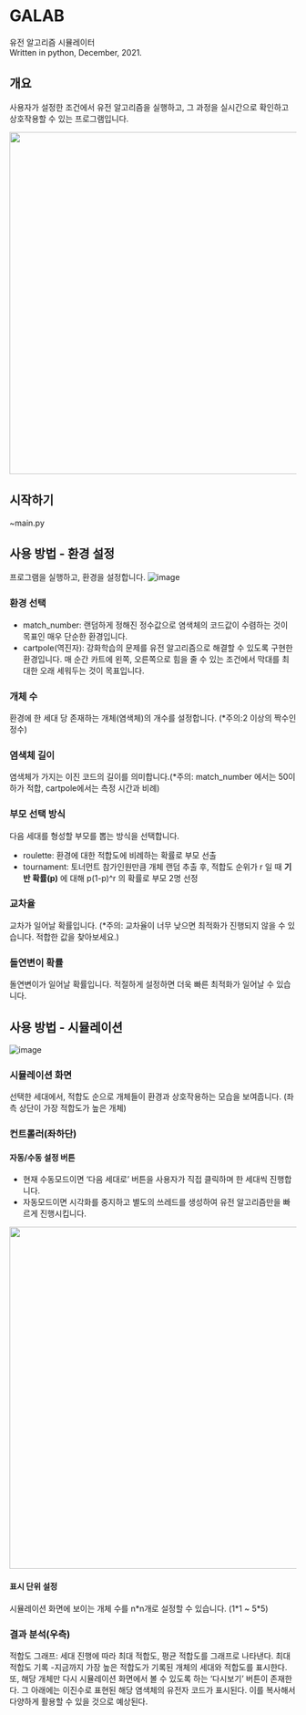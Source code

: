 # GALAB
유전 알고리즘 시뮬레이터  
Written in python, December, 2021.

## 개요
사용자가 설정한 조건에서 유전 알고리즘을 실행하고, 그 과정을 실시간으로 확인하고 상호작용할 수 있는 프로그램입니다.
<p align = center>
<img src=https://user-images.githubusercontent.com/99002885/156882261-2cf50b93-ab53-4ef2-97e3-bfd700c755a0.gif width = 600>
</p>


## 시작하기
~main.py

## 사용 방법 - 환경 설정
프로그램을 실행하고, 환경을 설정합니다.
![image](https://user-images.githubusercontent.com/99002885/156790788-f9b8abae-f8d1-415b-a513-e99b155e422e.png)

### 환경 선택
- match_number: 랜덤하게 정해진 정수값으로 염색체의 코드값이 수렴하는 것이 목표인 매우 단순한 환경입니다.
- cartpole(역진자): 강화학습의 문제를 유전 알고리즘으로 해결할 수 있도록 구현한 환경입니다. 매 순간 카트에 왼쪽, 오른쪽으로 힘을 줄 수 있는 조건에서 막대를 최대한 오래 세워두는 것이 목표입니다.

### 개체 수
환경에 한 세대 당 존재하는 개체(염색체)의 개수를 설정합니다. (*주의:2 이상의 짝수인 정수)

### 염색체 길이
염색체가 가지는 이진 코드의 길이를 의미합니다.(*주의: match_number 에서는 50이하가 적합, cartpole에서는 측정 시간과 비례)

### 부모 선택 방식
다음 세대를 형성할 부모를 뽑는 방식을 선택합니다.
- roulette: 환경에 대한 적합도에 비례하는 확률로 부모 선출
- tournament: 토너먼트 참가인원만큼 개체 랜덤 추출 후, 적합도 순위가 r 일 때 **기반 확률(p)** 에 대해 p(1-p)^r 의 확률로 부모 2명 선정

### 교차율
교차가 일어날 확률입니다. (*주의: 교차율이 너무 낮으면 최적화가 진행되지 않을 수 있습니다. 적합한 값을 찾아보세요.)

### 돌연변이 확률 
돌연변이가 일어날 확률입니다. 적절하게 설정하면 더욱 빠른 최적화가 일어날 수 있습니다.

## 사용 방법 - 시뮬레이션
![image](https://user-images.githubusercontent.com/99002885/156795779-a61ffa76-2d99-4098-8c5c-cc59a32fbb5f.png)

### 시뮬레이션 화면
선택한 세대에서, 적합도 순으로 개체들이 환경과 상호작용하는 모습을 보여줍니다. (좌측 상단이 가장 적합도가 높은 개체)
### 컨트롤러(좌하단)
#### 자동/수동 설정 버튼
- 현재 수동모드이면 ‘다음 세대로’ 버튼을 사용자가 직접 클릭하며 한 세대씩 진행합니다.
- 자동모드이면 시각화를 중지하고 별도의 쓰레드를 생성하여 유전 알고리즘만을 빠르게 진행시킵니다.  
<p align = center>
<img src=https://user-images.githubusercontent.com/99002885/156882808-5a1522ec-34e0-4477-86c7-b207d605b8f1.gif width = 600>
</p>

#### 표시 단위 설정
시뮬레이션 화면에 보이는 개체 수를 n\*n개로 설정할 수 있습니다. (1\*1 ~ 5\*5)

### 결과 분석(우측) 
적합도 그래프: 세대 진행에 따라 최대 적합도, 평균 적합도를 그래프로 나타낸다.
최대 적합도 기록
-지금까지 가장 높은 적합도가 기록된 개체의 세대와 적합도를 표시한다. 또, 해당 개체만 다시 시뮬레이션 화면에서 볼 수 있도록 하는 ‘다시보기’ 버튼이 존재한다. 그 아래에는 이진수로 표현된 해당 염색체의 유전자 코드가 표시된다. 이를 복사해서 다양하게 활용할 수 있을 것으로 예상된다.


